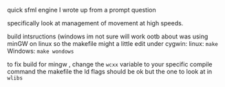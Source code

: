 quick sfml engine I wrote up from a prompt question

specifically look at management of movement at high speeds.

build intsructions (windows im not sure will work ootb about was using minGW on linux so the makefile might a little edit under cygwin:
linux:
`make`
Windows:
`make wondows`


to fix build for mingw , change the `wcxx` variable to your specific compile command the makefile
the ld flags should be ok but the one to look at in `wlibs`
